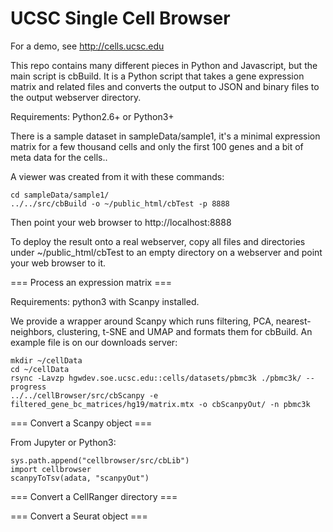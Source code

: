 UCSC Single Cell Browser
========================

For a demo, see http://cells.ucsc.edu

This repo contains many different pieces in Python and Javascript, but the main script is
cbBuild. It is a Python script that takes a gene expression matrix and related files and
converts the output to JSON and binary files to the output webserver directory.

Requirements: Python2.6+ or Python3+

There is a sample dataset in sampleData/sample1, it's a minimal expression matrix for a few thousand cells and only the first 100 genes and a bit of meta data for the cells..

A viewer was created from it with these commands:

    cd sampleData/sample1/
    ../../src/cbBuild -o ~/public_html/cbTest -p 8888

Then point your web browser to http://localhost:8888

To deploy the result onto a real webserver, copy all files and directories under ~/public_html/cbTest to
an empty directory on a webserver and point your web browser to it.

=== Process an expression matrix ===

Requirements: python3 with Scanpy installed.

We provide a wrapper around Scanpy which runs filtering, PCA, nearest-neighbors, clustering, t-SNE and
UMAP and formats them for cbBuild. An example file is on our downloads server:

    mkdir ~/cellData
    cd ~/cellData
    rsync -Lavzp hgwdev.soe.ucsc.edu::cells/datasets/pbmc3k ./pbmc3k/ --progress
    ../../cellBrowser/src/cbScanpy -e filtered_gene_bc_matrices/hg19/matrix.mtx -o cbScanpyOut/ -n pbmc3k

=== Convert a Scanpy object ===

From Jupyter or Python3:

    sys.path.append("cellbrowser/src/cbLib")
    import cellbrowser
    scanpyToTsv(adata, "scanpyOut")

=== Convert a CellRanger directory ===

=== Convert a Seurat object ===
